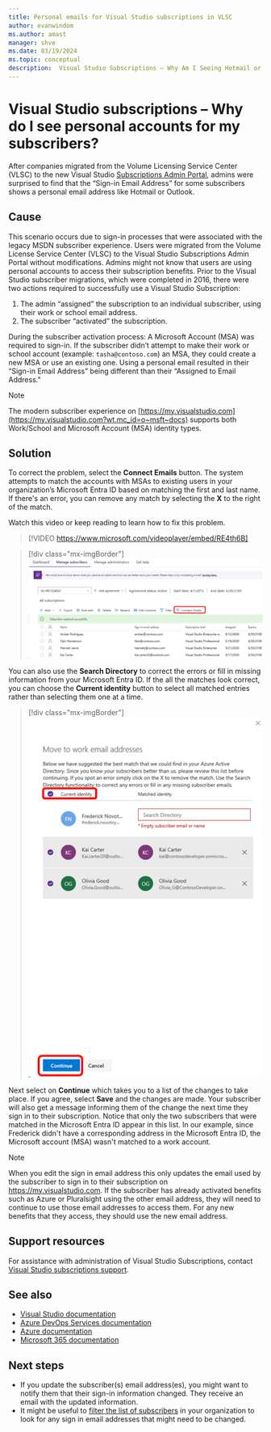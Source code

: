 ```yaml
---
title: Personal emails for Visual Studio subscriptions in VLSC
author: evanwindom
ms.author: amast
manager: shve
ms.date: 03/19/2024
ms.topic: conceptual
description:  Visual Studio Subscriptions – Why Am I Seeing Hotmail or Gmail Addresses for My Subscribers?
---
```


# Visual Studio subscriptions – Why do I see personal accounts for my subscribers?

After companies migrated from the Volume Licensing Service Center (VLSC) to the new Visual Studio [Subscriptions Admin Portal](https://manage.visualstudio.com), admins were surprised to find that the “Sign-in Email Address” for some subscribers shows a personal email address like Hotmail or Outlook.  

## Cause

This scenario occurs due to sign-in processes that were associated with the legacy MSDN subscriber experience. Users were migrated from the Volume License Service Center (VLSC) to the Visual Studio Subscriptions Admin Portal without modifications. Admins might not know that users are using personal accounts to access their subscription benefits. Prior to the Visual Studio subscriber migrations, which were completed in 2016, there were two actions required to successfully use a Visual Studio Subscription:
1. The admin “assigned” the subscription to an individual subscriber, using their work or school email address.
2. The subscriber “activated” the subscription.

During the subscriber activation process:
A Microsoft Account (MSA) was required to sign-in. If the subscriber didn’t attempt to make their work or school account (example: `tasha@contoso.com`) an MSA, they could create a new MSA or use an existing one. Using a personal email resulted in their “Sign-in Email Address” being different than their “Assigned to Email Address."

> [!NOTE]
> The modern subscriber experience on [https://my.visualstudio.com](https://my.visualstudio.com?wt.mc_id=o~msft~docs) supports both Work/School and Microsoft Account (MSA) identity types.

## Solution

To correct the problem, select the **Connect Emails** button. The system attempts to match the accounts with MSAs to existing users in your organization’s Microsoft Entra ID based on matching the first and last name. If there's an error, you can remove any match by selecting the **X** to the right of the match.  

Watch this video or keep reading to learn how to fix this problem. 

> [!VIDEO https://www.microsoft.com/videoplayer/embed/RE4th6B]

> [!div class="mx-imgBorder"]
> ![Connect Emails Button](_img/connect-emails/connect-emails-button.png "Screenshot of the Manage subscribers page.  The Connect Emails option is highlighted.")

You can also use the **Search Directory** to correct the errors or fill in missing information from your Microsoft Entra ID. If the all the matches look correct, you can choose the **Current identity** button to select all matched entries rather than selecting them one at a time.  

> [!div class="mx-imgBorder"]
> ![Connect Emails Fly-out](_img/connect-emails/connect-emails-flyout.png "Screenshot of the Move to work email addresses dialog.  The Current identity option is highlighted. Continue button is highlighted.")

Next select on **Continue** which takes you to a list of the changes to take place. If you agree, select **Save** and the changes are made. Your subscriber will also get a message informing them of the change the next time they sign in to their subscription.  Notice that only the two subscribers that were matched in the Microsoft Entra ID appear in this list.  In our example, since Frederick didn't have a corresponding address in the Microsoft Entra ID, the Microsoft account (MSA) wasn't matched to a work account. 

> [!NOTE]
> When you edit the sign in email address this only updates the email used by the subscriber to sign in to their subscription on https://my.visualstudio.com. If the subscriber has already activated benefits such as Azure or Pluralsight using the other email address, they will need to continue to use those email addresses to access them. For any new benefits that they access, they should use the new email address. 

## Support resources

For assistance with administration of Visual Studio Subscriptions, contact [Visual Studio subscriptions support](https://aka.ms/vsadminhelp).

## See also

+ [Visual Studio documentation](/visualstudio/)
+ [Azure DevOps Services documentation](/azure/devops/)
+ [Azure documentation](/azure/)
+ [Microsoft 365 documentation](/microsoft-365/)

##  Next steps

+ If you update the subscriber(s) email address(es), you might want to notify them that their sign-in information changed.  They receive an email with the updated information.
+ It might be useful to [filter the list of subscribers](search-license.md) in your organization to look for any sign in email addresses that might need to be changed.
